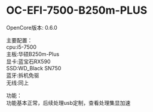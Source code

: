 # OC-EFI-7500-B250m-PLUS

OpenCore版本: 0.6.0

主要配置：  
  cpu:i5-7500  
  主板:华硕B250m-Plus  
  显卡:蓝宝石RX590  
  SSD:WD_Black SN750  
  蓝牙:拆机免驱  
  无线:同上  
  
功能：  
  功能基本正常，后续处理usb定制，查看处理集显加速  
  
  
